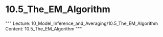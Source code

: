 # 10.5_The_EM_Algorithm
"""
Lecture: 10_Model_Inference_and_Averaging/10.5_The_EM_Algorithm
Content: 10.5_The_EM_Algorithm
"""
